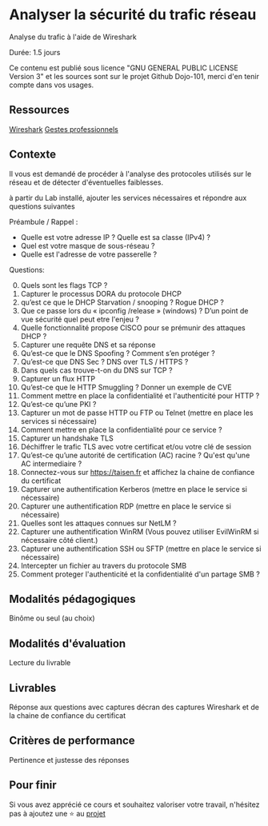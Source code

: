 # Analyser la sécurité du trafic réseau

Analyse du trafic à l'aide de Wireshark

Durée: 1.5 jours

Ce contenu est publié sous licence "GNU GENERAL PUBLIC LICENSE Version 3" et les sources sont sur le projet Github Dojo-101, merci d'en tenir compte dans vos usages.

## Ressources

[Wireshark](https://www.wireshark.org/download.html)
[Gestes professionnels](https://github.com/Aif4thah/Dojo-101)

## Contexte

Il vous est demandé de procéder à l'analyse des protocoles utilisés sur le réseau et de détecter d'éventuelles faiblesses.

à partir du Lab installé, ajouter les services nécessaires et répondre aux questions suivantes 

Préambule / Rappel :

* Quelle est votre adresse IP ? Quelle est sa classe (IPv4) ?
* Quel est votre masque de sous-réseau ?
* Quelle est l'adresse de votre passerelle ?

Questions:

0. Quels sont les flags TCP ? 
1. Capturer le processus DORA du protocole DHCP
2. qu’est ce que le DHCP Starvation / snooping ? Rogue DHCP ?
3. Que ce passe lors du « ipconfig /release » (windows) ? D’un point de vue sécurité quel peut etre l'enjeu ? 
4. Quelle fonctionnalité propose CISCO pour se prémunir des attaques DHCP ? 
5. Capturer une requête DNS et sa réponse
6. Qu’est-ce que le DNS Spoofing ? Comment s’en protéger ?
7. Qu’est-ce que DNS Sec ? DNS over TLS / HTTPS ?
8. Dans quels cas trouve-t-on du DNS sur TCP ?
9. Capturer un flux HTTP
10. Qu’est-ce que le HTTP Smuggling ? Donner un exemple de CVE
11. Comment mettre en place la confidentialité et l'authenticité pour HTTP ?
12. Qu’est-ce qu’une PKI ?
13. Capturer un mot de passe HTTP ou FTP ou Telnet (mettre en place les services si nécessaire)
14. Comment mettre en place la confidentialité pour ce service ? 
15. Capturer un handshake TLS
16. Déchiffrer le trafic TLS avec votre certificat et/ou votre clé de session
17. Qu’est-ce qu’une autorité de certification (AC) racine ? Qu'est qu'une AC intermediaire ?
18. Connectez-vous sur https://taisen.fr et affichez la chaine de confiance du certificat
19. Capturer une authentification Kerberos (mettre en place le service si nécessaire)
20. Capturer une authentification RDP (mettre en place le service si nécessaire)
21. Quelles sont les attaques connues sur NetLM ?
22. Capturer une authentification WinRM (Vous pouvez utiliser EvilWinRM si nécessaire côté client.)
23. Capturer une authentification SSH ou SFTP (mettre en place le service si nécessaire)
24. Intercepter un fichier au travers du protocole SMB
25. Comment proteger l'authenticité et la confidentialité d'un partage SMB ?


## Modalités pédagogiques

Binôme ou seul (au choix)

## Modalités d'évaluation

Lecture du livrable

## Livrables

Réponse aux questions avec captures décran des captures Wireshark et de la chaine de confiance du certificat

## Critères de performance

Pertinence et justesse des réponses

## Pour finir

Si vous avez apprécié ce cours et souhaitez valoriser votre travail, n'hésitez pas à ajoutez une ⭐ au [projet](https://github.com/Aif4thah/Dojo-101)